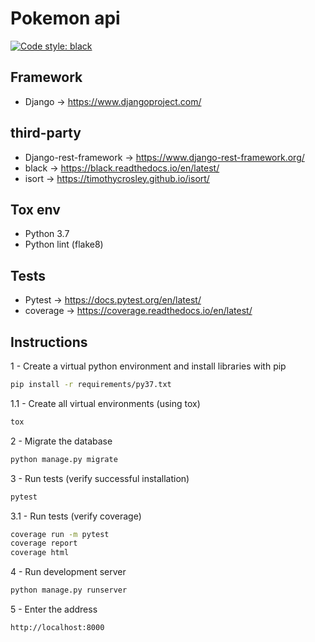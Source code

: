 Pokemon api
===========
[![Code style: black](https://img.shields.io/badge/code%20style-black-000000.svg)](https://github.com/psf/black)

## Framework

* Django -> https://www.djangoproject.com/

## third-party

* Django-rest-framework -> https://www.django-rest-framework.org/
* black -> https://black.readthedocs.io/en/latest/
* isort -> https://timothycrosley.github.io/isort/

## Tox env

* Python 3.7
* Python lint (flake8)

## Tests

* Pytest -> https://docs.pytest.org/en/latest/
* coverage -> https://coverage.readthedocs.io/en/latest/

## Instructions

1 - Create a virtual python environment and install libraries with pip
```bash
pip install -r requirements/py37.txt
```

1.1 - Create all virtual environments (using tox)
```bash
tox
```

2 - Migrate the database
```bash
python manage.py migrate
```

3 - Run tests (verify successful installation)
```bash
pytest
```

3.1 - Run tests (verify coverage)
```bash
coverage run -m pytest
coverage report
coverage html
```

4 - Run development server
```bash
python manage.py runserver
```

5 - Enter the address
```bash
http://localhost:8000
```
